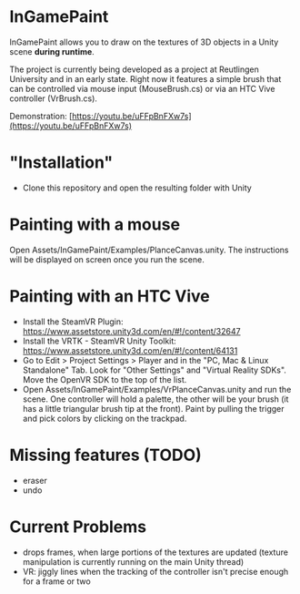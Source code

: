 # InGamePaint

InGamePaint allows you to draw on the textures of 3D objects in a Unity scene **during runtime**.

The project is currently being developed as a project at Reutlingen University and in an early state. Right now it features a simple brush that can be controlled via mouse input (MouseBrush.cs) or via an HTC Vive controller (VrBrush.cs).

Demonstration: [https://youtu.be/uFFpBnFXw7s](https://youtu.be/uFFpBnFXw7s)

# "Installation"

- Clone this repository and open the resulting folder with Unity

# Painting with a mouse

Open Assets/InGamePaint/Examples/PlanceCanvas.unity. The instructions will be displayed on screen once you run the scene.

# Painting with an HTC Vive

- Install the SteamVR Plugin: https://www.assetstore.unity3d.com/en/#!/content/32647
- Install the VRTK - SteamVR Unity Toolkit: https://www.assetstore.unity3d.com/en/#!/content/64131
- Go to Edit > Project Settings > Player and in the "PC, Mac & Linux Standalone" Tab. Look for "Other Settings" and "Virtual Reality SDKs". Move the OpenVR SDK to the top of the list.
- Open Assets/InGamePaint/Examples/VrPlanceCanvas.unity and run the scene. One controller will hold a palette, the other will be your brush (it has a little triangular brush tip at the front). Paint by pulling the trigger and pick colors by clicking on the trackpad.

# Missing features (TODO)

- eraser
- undo

# Current Problems

- drops frames, when large portions of the textures are updated (texture manipulation is currently running on the main Unity thread)
- VR: jiggly lines when the tracking of the controller isn't precise enough for a frame or two